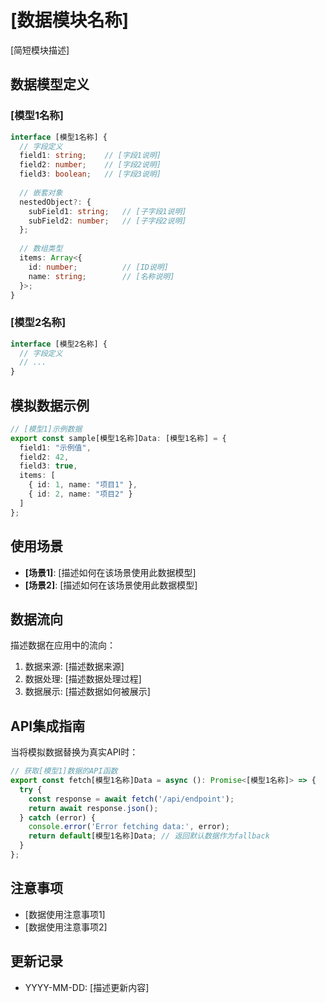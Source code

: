 # [数据模块名称]

[简短模块描述]

## 数据模型定义

### [模型1名称]

```typescript
interface [模型1名称] {
  // 字段定义
  field1: string;    // [字段1说明]
  field2: number;    // [字段2说明]
  field3: boolean;   // [字段3说明]
  
  // 嵌套对象
  nestedObject?: {
    subField1: string;   // [子字段1说明]
    subField2: number;   // [子字段2说明]
  };
  
  // 数组类型
  items: Array<{
    id: number;          // [ID说明]
    name: string;        // [名称说明]
  }>;
}
```

### [模型2名称]

```typescript
interface [模型2名称] {
  // 字段定义
  // ...
}
```

## 模拟数据示例

```typescript
// [模型1]示例数据
export const sample[模型1名称]Data: [模型1名称] = {
  field1: "示例值",
  field2: 42,
  field3: true,
  items: [
    { id: 1, name: "项目1" },
    { id: 2, name: "项目2" }
  ]
};
```

## 使用场景

- **[场景1]**: [描述如何在该场景使用此数据模型]
- **[场景2]**: [描述如何在该场景使用此数据模型]

## 数据流向

描述数据在应用中的流向：

1. 数据来源: [描述数据来源]
2. 数据处理: [描述数据处理过程]
3. 数据展示: [描述数据如何被展示]

## API集成指南

当将模拟数据替换为真实API时：

```typescript
// 获取[模型1]数据的API函数
export const fetch[模型1名称]Data = async (): Promise<[模型1名称]> => {
  try {
    const response = await fetch('/api/endpoint');
    return await response.json();
  } catch (error) {
    console.error('Error fetching data:', error);
    return default[模型1名称]Data; // 返回默认数据作为fallback
  }
};
```

## 注意事项

- [数据使用注意事项1]
- [数据使用注意事项2]

## 更新记录

- YYYY-MM-DD: [描述更新内容] 